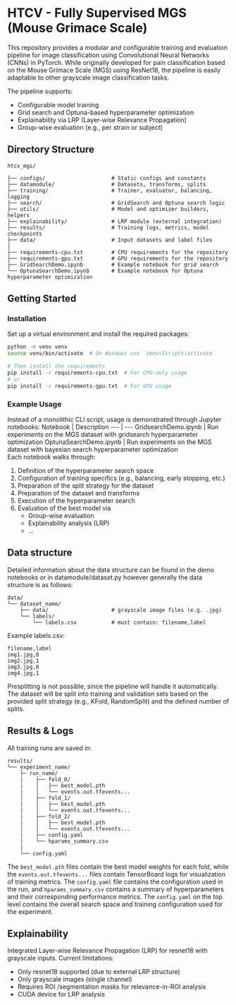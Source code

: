 # HTCV - Fully Supervised MGS (Mouse Grimace Scale)
This repository provides a modular and configurable training and evaluation pipeline for image classification using Convolutional Neural Networks (CNNs) in PyTorch.
While originally developed for pain classification based on the Mouse Grimace Scale (MGS) using ResNet18, the pipeline is easily adaptable to other grayscale image classification tasks.

The pipeline supports:
- Configurable model training
- Grid search and Optuna-based hyperparameter optimization
- Explainability via LRP (Layer-wise Relevance Propagation)
- Group-wise evaluation (e.g., per strain or subject)



## Directory Structure 

```
htcv_mgs/

├── configs/                     # Static configs and constants
├── datamodule/                  # Datasets, transforms, splits
├── training/                    # Trainer, evaluator, balancing, logging
├── search/                      # GridSearch and Optuna search logic
├── utils/                       # Model and optimizer builders, helpers
├── explainability/              # LRP module (external integration)
├── results/                     # Training logs, metrics, model checkpoints
├── data/                        # Input datasets and label files
|
├── requirements-cpu.txt         # CPU requirements for the repository
├── requirements-gpu.txt         # GPU requirements for the repository
├── GridSearchDemo.ipynb         # Example notebook for grid search
└── OptunaSearchDemo.ipynb       # Example notebook for Optuna hyperparameter optimization
```


## Getting Started 

### Installation 
Set up a virtual environment and install the required packages:

```bash
python -m venv venv
source venv/bin/activate  # On Windows use `venv\Scripts\activate`

# Then isntall the requirements
pip install -r requirements-cpu.txt  # For CPU-only usage
# or
pip install -r requirements-gpu.txt  # For GPU usage
```

### Example Usage
Instead of a monolithic CLI script, usage is demonstrated through Jupyter notebooks:
Notebook | Description
--- | ---
GridsearchDemo.ipynb | Run experiments on the MGS dataset with gridsearch hyperparameter optimization
OptunaSearchDemo.ipynb | Run experiments on the MGS dataset with bayesian search hyperparameter optimization
<br>
Each notebook walks through:

1. Definition of the hyperparameter search space
2. Configuration of training specifics (e.g., balancing, early stopping, etc.)
3. Preparation of the split strategy for the dataset
4. Preparation of the dataset and transforms 
5. Execution of the hyperparameter search 
6. Evaluation of the best model via
    - Group-wise evaluation
    - Explainability analysis (LRP)
    - ...


## Data structure
Detailed information about the data structure can be found in the demo notebooks or in datamodule/dataset.py however generally the data structure is as follows:

```
data/
└── dataset_name/
    ├── data/                    # grayscale image files (e.g. .jpg)
    └── labels/
        └── labels.csv           # must contain: filename,label
```

Example labels.csv:
```
filename,label
img1.jpg,0
img2.jpg,1
img3.jpg,0
img4.jpg,1
``` 

Presplitting is not possible, since the pipeline will handle it automatically. The dataset will be split into training and validation sets based on the provided split strategy (e.g., KFold, RandomSplit) and the defined number of splits.


## Results & Logs
All training runs are saved in:
```
results/
└── experiment_name/
    ├─ run_name/
    |    ├── fold_0/
    |    │   ├── best_model.pth
    |    │   └── events.out.tfevents...
    |    ├── fold_1/
    |    │   ├── best_model.pth
    |    │   └── events.out.tfevents...
    |    ├── fold_2/
    |    │   ├── best_model.pth
    |    │   └── events.out.tfevents...
    |    ├── config.yaml
    |    └── hparams_summary.csv
    |
    └── config.yaml
```
The `best_model.pth` files contain the best model weights for each fold, while the `events.out.tfevents...` files contain TensorBoard logs for visualization of training metrics. The `config.yaml` file contains the configuration used in the run, and `hparams_summary.csv` contains a summary of hyperparameters and their corresponding performance metrics. The `config.yaml` on the top level contains the overall search space and training configuration used for the experiment.


## Explainability
Integrated Layer-wise Relevance Propagation (LRP) for resnet18 with grayscale inputs.
Current limitations:
- Only resnet18 supported (due to external LRP structure)
- Only grayscale images (single channel)
- Requires ROI /segmentation masks for relevance-in-ROI analysis
- CUDA device for LRP analysis